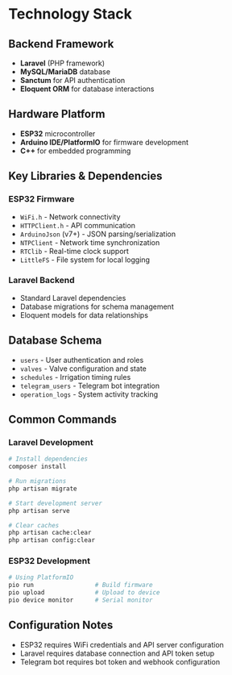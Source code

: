 # Technology Stack

## Backend Framework
- **Laravel** (PHP framework)
- **MySQL/MariaDB** database
- **Sanctum** for API authentication
- **Eloquent ORM** for database interactions

## Hardware Platform
- **ESP32** microcontroller
- **Arduino IDE/PlatformIO** for firmware development
- **C++** for embedded programming

## Key Libraries & Dependencies

### ESP32 Firmware
- `WiFi.h` - Network connectivity
- `HTTPClient.h` - API communication
- `ArduinoJson` (v7+) - JSON parsing/serialization
- `NTPClient` - Network time synchronization
- `RTClib` - Real-time clock support
- `LittleFS` - File system for local logging

### Laravel Backend
- Standard Laravel dependencies
- Database migrations for schema management
- Eloquent models for data relationships

## Database Schema
- `users` - User authentication and roles
- `valves` - Valve configuration and state
- `schedules` - Irrigation timing rules
- `telegram_users` - Telegram bot integration
- `operation_logs` - System activity tracking

## Common Commands

### Laravel Development
```bash
# Install dependencies
composer install

# Run migrations
php artisan migrate

# Start development server
php artisan serve

# Clear caches
php artisan cache:clear
php artisan config:clear
```

### ESP32 Development
```bash
# Using PlatformIO
pio run                 # Build firmware
pio upload              # Upload to device
pio device monitor      # Serial monitor
```

## Configuration Notes
- ESP32 requires WiFi credentials and API server configuration
- Laravel requires database connection and API token setup
- Telegram bot requires bot token and webhook configuration
